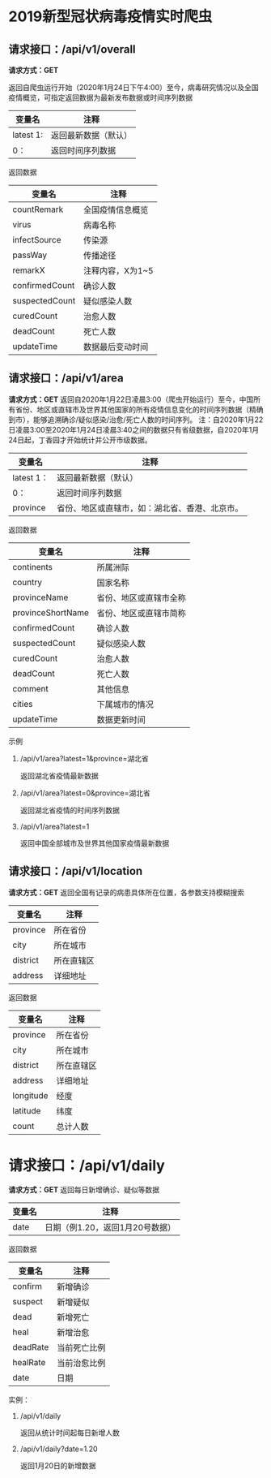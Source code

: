 # 2019新型冠状病毒疫情实时爬虫

## 请求接口：/api/v1/overall
**请求方式：GET**

返回自爬虫运行开始（2020年1月24日下午4:00）至今，病毒研究情况以及全国疫情概览，可指定返回数据为最新发布数据或时间序列数据

变量名|注释
---|---
latest	1:|返回最新数据（默认）
0：|返回时间序列数据

返回数据

变量名|	注释
---|---
countRemark|	全国疫情信息概览
virus|	病毒名称
infectSource|	传染源
passWay|	传播途径
remarkX|	注释内容，X为1~5
confirmedCount|	确诊人数
suspectedCount|	疑似感染人数
curedCount|	治愈人数
deadCount|	死亡人数
updateTime|	数据最后变动时间


## 请求接口：/api/v1/area
**请求方式：GET**
返回自2020年1月22日凌晨3:00（爬虫开始运行）至今，中国所有省份、地区或直辖市及世界其他国家的所有疫情信息变化的时间序列数据（精确到市），能够追溯确诊/疑似感染/治愈/死亡人数的时间序列。
注：自2020年1月22日凌晨3:00至2020年1月24日凌晨3:40之间的数据只有省级数据，自2020年1月24日起，丁香园才开始统计并公开市级数据。

变量名|	注释
---|---
latest	1：|返回最新数据（默认）
0：|返回时间序列数据
province	|省份、地区或直辖市，如：湖北省、香港、北京市。

返回数据

变量名|	注释
---|---
continents | 所属洲际
country|	国家名称
provinceName|	省份、地区或直辖市全称
provinceShortName|	省份、地区或直辖市简称
confirmedCount|	确诊人数
suspectedCount|	疑似感染人数
curedCount|	治愈人数
deadCount|	死亡人数
comment|	其他信息
cities|	下属城市的情况
updateTime|	数据更新时间

示例
1. /api/v1/area?latest=1&province=湖北省

    返回湖北省疫情最新数据

2. /api/v1/area?latest=0&province=湖北省

    返回湖北省疫情的时间序列数据

3. /api/v1/area?latest=1

    返回中国全部城市及世界其他国家疫情最新数据

## 请求接口：/api/v1/location
**请求方式：GET**
返回全国有记录的病患具体所在位置，各参数支持模糊搜索

变量名|注释
---|---
province| 所在省份
city| 所在城市
district | 所在直辖区
address | 详细地址

返回数据

变量名|注释
---|---
province| 所在省份
city| 所在城市
district | 所在直辖区
address | 详细地址
longitude| 经度
latitude| 纬度
count| 总计人数

# 请求接口：/api/v1/daily
**请求方式：GET**
返回每日新增确诊、疑似等数据

变量名|注释
---|---
date| 日期（例1.20，返回1月20号数据）


返回数据


变量名|注释
---|---
confirm|新增确诊
suspect|新增疑似
dead|新增死亡
heal|新增治愈
deadRate| 当前死亡比例
healRate| 当前治愈比例
date| 日期

实例：

1. /api/v1/daily

    返回从统计时间起每日新增人数

2. /api/v1/daily?date=1.20

    返回1月20日的新增数据